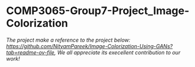 # COMP3065-Group7-Project_Image-Colorization
###### The project make a reference to the project below: https://github.com/NityamPareek/Image-Colorization-Using-GANs?tab=readme-ov-file, We all appreciate its execellent contribution to our work!
